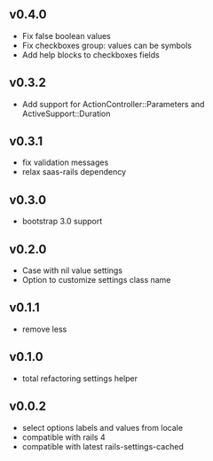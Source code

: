 ## v0.4.0

* Fix false boolean values
* Fix checkboxes group: values can be symbols
* Add help blocks to checkboxes fields

## v0.3.2

* Add support for ActionController::Parameters and ActiveSupport::Duration

## v0.3.1

* fix validation messages
* relax saas-rails dependency

## v0.3.0

* bootstrap 3.0 support

## v0.2.0

* Case with nil value settings
* Option to customize settings class name

## v0.1.1

* remove less

## v0.1.0

* total refactoring settings helper

## v0.0.2

* select options labels and values from locale
* compatible with rails 4
* compatible with latest rails-settings-cached
